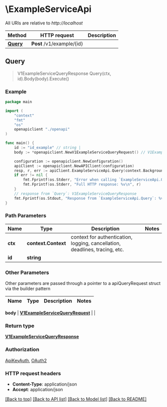 # \ExampleServiceApi

All URIs are relative to *http://localhost*

Method | HTTP request | Description
------------- | ------------- | -------------
[**Query**](ExampleServiceApi.md#Query) | **Post** /v1/example/{id} | 



## Query

> V1ExampleServiceQueryResponse Query(ctx, id).Body(body).Execute()



### Example

```go
package main

import (
    "context"
    "fmt"
    "os"
    openapiclient "./openapi"
)

func main() {
    id := "id_example" // string | 
    body := *openapiclient.NewV1ExampleServiceQueryRequest() // V1ExampleServiceQueryRequest | 

    configuration := openapiclient.NewConfiguration()
    apiClient := openapiclient.NewAPIClient(configuration)
    resp, r, err := apiClient.ExampleServiceApi.Query(context.Background(), id).Body(body).Execute()
    if err != nil {
        fmt.Fprintf(os.Stderr, "Error when calling `ExampleServiceApi.Query``: %v\n", err)
        fmt.Fprintf(os.Stderr, "Full HTTP response: %v\n", r)
    }
    // response from `Query`: V1ExampleServiceQueryResponse
    fmt.Fprintf(os.Stdout, "Response from `ExampleServiceApi.Query`: %v\n", resp)
}
```

### Path Parameters


Name | Type | Description  | Notes
------------- | ------------- | ------------- | -------------
**ctx** | **context.Context** | context for authentication, logging, cancellation, deadlines, tracing, etc.
**id** | **string** |  | 

### Other Parameters

Other parameters are passed through a pointer to a apiQueryRequest struct via the builder pattern


Name | Type | Description  | Notes
------------- | ------------- | ------------- | -------------

 **body** | [**V1ExampleServiceQueryRequest**](V1ExampleServiceQueryRequest.md) |  | 

### Return type

[**V1ExampleServiceQueryResponse**](V1ExampleServiceQueryResponse.md)

### Authorization

[ApiKeyAuth](../README.md#ApiKeyAuth), [OAuth2](../README.md#OAuth2)

### HTTP request headers

- **Content-Type**: application/json
- **Accept**: application/json

[[Back to top]](#) [[Back to API list]](../README.md#documentation-for-api-endpoints)
[[Back to Model list]](../README.md#documentation-for-models)
[[Back to README]](../README.md)

